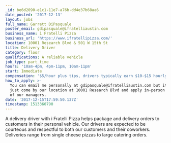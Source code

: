 ```yaml
---
_id: be6d2090-e1c1-11e7-a76b-dd4e37b68aa6
date_posted: '2017-12-13'
layout: jobs
full_name: Garrett DiPasquale
poster_email: gdipasquale@ifratelliaustin.com
business_name: i Fratelli Pizza
business_url: 'https://www.ifratellipizza.com/'
location: 10001 Research Blvd & 501 W 15th St
title: Delivery Driver
category: floor
qualifications: A reliable vehicle
job_type: part_time
hours: '10am-4pm, 4pm-11pm, 10am-11pm'
start: Immediate
compensation: '$5/hour plus tips, drivers typically earn $10-$15 hourly'
how_to_apply: >-
  You can email me personally at gdipasquale@ifratelliaustin.com but its best to
  just come by our location at 10001 Research Blvd and apply in-person with one
  of our managers.
date: '2017-12-15T17:59:50.137Z'
timestamp: 1513360790
---
```

A delivery driver with i Fratelli Pizza helps package and delivery orders to customers in their personal vehicle. Our drivers are expected to be courteous and respectful to both our customers and their coworkers. Deliveries range from single cheese pizzas to large catering orders.
